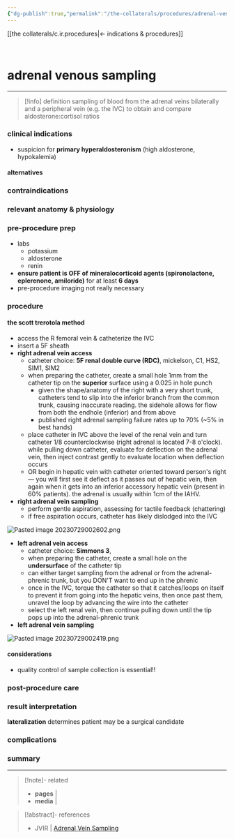 ```yaml
---
{"dg-publish":true,"permalink":"/the-collaterals/procedures/adrenal-venous-sampling/"}
---
```



[[the collaterals/c.ir.procedures\|← indications & procedures]]

<br>

# adrenal venous sampling
---

> [!info] definition
> sampling of blood from the adrenal veins bilaterally and a peripheral vein (e.g. the IVC) to obtain and compare aldosterone:cortisol ratios


### clinical indications
- suspicion for **primary hyperaldosteronism** (high aldosterone, hypokalemia)

#### alternatives


### contraindications


### relevant anatomy & physiology


### pre-procedure prep
- labs
	- potassium
	- aldosterone
	- renin
- **ensure patient is OFF of mineralocorticoid agents (spironolactone, eplerenone, amiloride)** for at least **6 days**
- pre-procedure imaging not really necessary

### procedure
#### the scott trerotola method
- access the R femoral vein & catheterize the IVC
- insert a 5F sheath
- **right adrenal vein access**
	- catheter choice: **5F renal double curve (RDC)**, mickelson, C1, HS2, SIM1, SIM2
	- when preparing the catheter, create a small hole 1mm from the catheter tip on the **superior** surface using a 0.025 in hole punch
		- given the shape/anatomy of the right with a very short trunk, catheters tend to slip into the inferior branch from the common trunk, causing inaccurate reading. the sidehole allows for flow from both the endhole (inferior) and from above
		- published right adrenal sampling failure rates up to 70% (~5% in best hands)
	- place catheter in IVC above the level of the renal vein and turn catheter 1/8 counterclockwise (right adrenal is located 7-8 o'clock). while pulling down catheter, evaluate for deflection on the adrenal vein, then inject contrast gently to evaluate location when deflection occurs
	- OR begin in hepatic vein with catheter oriented toward person's right — you will first see it deflect as it passes out of hepatic vein, then again when it gets into an inferior accessory hepatic vein (present in 60% patients). the adrenal is usually within 1cm of the IAHV.
- **right adrenal vein sampling**
	- perform gentle aspiration, assessing for tactile feedback (chattering)
	- if free aspiration occurs, catheter has likely dislodged into the IVC

![Pasted image 20230729002602.png](/img/user/kitchen%20drawer/attachments/Pasted%20image%2020230729002602.png)

- **left adrenal vein access**
	- catheter choice: **Simmons 3**, 
	- when preparing the catheter, create a small hole on the **undersurface** of the catheter tip
	- can either target sampling from the adrenal or from the adrenal-phrenic trunk, but you DON'T want to end up in the phrenic
	- once in the IVC, torque the catheter so that it catches/loops on itself to prevent it from going into the hepatic veins, then once past them, unravel the loop by advancing the wire into the catheter
	- select the left renal vein, then continue pulling down until the tip pops up into the adrenal-phrenic trunk
- **left adrenal vein sampling**

![Pasted image 20230729002419.png](/img/user/kitchen%20drawer/attachments/Pasted%20image%2020230729002419.png)

#### considerations
- quality control of sample collection is essential!!


### post-procedure care


### result interpretation
**lateralization** determines patient may be a surgical candidate

### complications


### summary



---


> [!note]- related
> - **pages** | 
> - **media** | 

> [!abstract]- references
> - JVIR | [Adrenal Vein Sampling](https://www.youtube.com/watch?v=te5pvrOQWXs)


